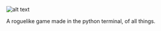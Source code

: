 ![alt text](https://github.com/fakevoxel/py-rogue/blob/master/images/logo_color.png?)

A roguelike game made in the python terminal, of all things.
